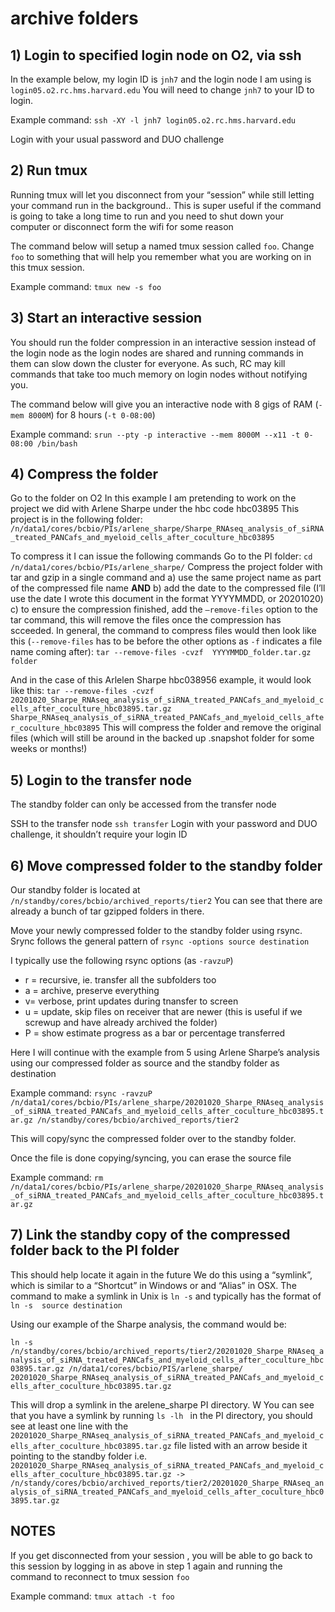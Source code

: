 # archive folders

## 1) Login to specified login node on O2, via ssh
In the example below, my login ID is `jnh7` and the login node I am using is `login05.o2.rc.hms.harvard.edu` 
You will need to change `jnh7` to your ID to login. 

Example command:
`ssh -XY -l jnh7 login05.o2.rc.hms.harvard.edu`

Login with your usual password and DUO challenge

## 2) Run tmux
Running tmux will let you disconnect from your “session” while still letting your command run in the background.. This is super useful if the command is going to take a long time to run and you need to shut down your computer or disconnect form the wifi for some reason

The command below will setup a named tmux session called 	`foo`. Change `foo` to something that will help you remember what you are working on in this tmux session.

Example command:
`tmux new -s foo`


## 3) Start an interactive session

You should run the folder compression in an interactive session instead of the login node as the login nodes are shared and running commands in them can slow down the cluster for everyone. As such, RC may kill commands that take too much memory on login nodes without notifying you.

The command below will give you an interactive node with 8 gigs of RAM (`-mem 8000M`) for 8 hours (`-t 0-08:00`)

Example command:
`srun --pty -p interactive --mem 8000M --x11 -t 0-08:00 /bin/bash`


## 4) Compress the folder
Go to the folder on O2 
In this example I am pretending to work on  the project we did with Arlene Sharpe under the hbc code hbc03895 
This project is in the following folder:
`/n/data1/cores/bcbio/PIs/arlene_sharpe/Sharpe_RNAseq_analysis_of_siRNA_treated_PANCafs_and_myeloid_cells_after_coculture_hbc03895`

To compress it I can issue the following  commands
	Go to the PI  folder:
`cd /n/data1/cores/bcbio/PIs/arlene_sharpe/`
	Compress the project folder with tar and gzip in a single command and 
a) use the same project name as part of the compressed file name **AND**
b) add the date to the compressed file (I’ll use the date I wrote this document in the format YYYYMMDD, or 20201020)
c) to ensure the compression finished,  add the `—remove-files` option to the tar command, this will remove the files once the compression has scceeded. 
In general, the command to compress files would then look like this (`--remove-files` has to be before the other options as `-f` indicates a file name coming after):
`tar --remove-files -cvzf  YYYYMMDD_folder.tar.gz folder`


And in the case of this Arlelen Sharpe hbc038956  example, it would look like this:
`tar --remove-files -cvzf  20201020_Sharpe_RNAseq_analysis_of_siRNA_treated_PANCafs_and_myeloid_cells_after_coculture_hbc03895.tar.gz Sharpe_RNAseq_analysis_of_siRNA_treated_PANCafs_and_myeloid_cells_after_coculture_hbc03895`
This will compress the folder  and remove the original files (which will still be around in the backed up .snapshot folder for some weeks or months!)

## 5) Login to the transfer node
The standby folder can only be accessed from the transfer node

SSH to the transfer node
`ssh transfer`
Login with your password and DUO challenge, it shouldn’t require your login ID

## 6) Move  compressed folder to the standby folder

Our standby folder is located at `/n/standby/cores/bcbio/archived_reports/tier2`
You can see that there are already a bunch of tar gzipped folders in there. 

Move your newly compressed folder to the standby folder using rsync.
Srync follows the general pattern of
`rsync -options source destination`

I typically use the following rsync options (as `-ravzuP`)
* r = recursive, ie. transfer all the subfolders too
* a = archive, preserve everything
* v= verbose, print  updates during tnansfer to screen
* u = update, skip files on receiver that are newer (this is useful if we screwup and have already archived the folder)
* P = show estimate progress as a bar or percentage transferred

Here I will continue with the example from 5 using Arlene Sharpe’s analysis using our compressed folder as source and the standby folder as destination

Example command:
`rsync -ravzuP /n/data1/cores/bcbio/PIs/arlene_sharpe/20201020_Sharpe_RNAseq_analysis_of_siRNA_treated_PANCafs_and_myeloid_cells_after_coculture_hbc03895.tar.gz /n/standby/cores/bcbio/archived_reports/tier2`

This will copy/sync the compressed folder over to the standby folder. 

Once the file is done copying/syncing, you can erase the source file

Example command:
`rm /n/data1/cores/bcbio/PIs/arlene_sharpe/20201020_Sharpe_RNAseq_analysis_of_siRNA_treated_PANCafs_and_myeloid_cells_after_coculture_hbc03895.tar.gz`

## 7) Link the standby copy of the compressed folder back to the PI folder
This should help locate it again in the future
We do this using a “symlink”, which is similar to a “Shortcut” in Windows or and “Alias” in OSX. 
The command to make a symlink in Unix is `ln -s` and typically has the format of `ln -s  source destination`

Using our example of the Sharpe analysis, the command would be:

`ln -s /n/standby/cores/bcbio/archived_reports/tier2/20201020_Sharpe_RNAseq_analysis_of_siRNA_treated_PANCafs_and_myeloid_cells_after_coculture_hbc03895.tar.gz /n/data1/cores/bcbio/PIS/arlene_sharpe/ 20201020_Sharpe_RNAseq_analysis_of_siRNA_treated_PANCafs_and_myeloid_cells_after_coculture_hbc03895.tar.gz`

This will drop a symlink in the arelene_sharpe PI directory. W
You can see that you have a symlink by running `ls -lh ` in the PI directory, you should see at least one line with  the `20201020_Sharpe_RNAseq_analysis_of_siRNA_treated_PANCafs_and_myeloid_cells_after_coculture_hbc03895.tar.gz` file listed with an arrow beside it pointing to the standby folder
i.e. `20201020_Sharpe_RNAseq_analysis_of_siRNA_treated_PANCafs_and_myeloid_cells_after_coculture_hbc03895.tar.gz -> /n/standy/cores/bcbio/archived_reports/tier2/20201020_Sharpe_RNAseq_analysis_of_siRNA_treated_PANCafs_and_myeloid_cells_after_coculture_hbc03895.tar.gz`






## NOTES

If you get disconnected from your session , you will be able to go back to this session by logging in as above in step 1 again and running the command to reconnect to tmux session `foo`

Example command:
`tmux attach -t foo`
